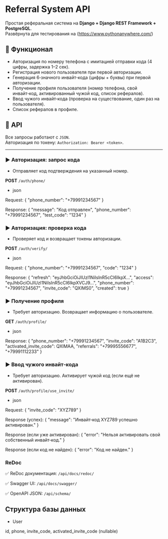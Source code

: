 # Referral System API

Простая реферальная система на **Django + Django REST Framework + PostgreSQL**.  
Развёрнута для тестирования на (https://www.pythonanywhere.com/)

## 🚀 Функционал

- Авторизация по номеру телефона с имитацией отправки кода (4 цифры, задержка 1–2 сек).
- Регистрация нового пользователя при первой авторизации.
- Генерация 6‑значного инвайт‑кода (цифры + буквы) при первой авторизации.
- Получение профиля пользователя (номер телефона, свой инвайт‑код, активированный чужой код, список рефералов).
- Ввод чужого инвайт‑кода (проверка на существование, один раз на пользователя).
- Список рефералов в профиле.

## 📡 API

Все запросы работают с `JSON`.  
Авторизация по токену: `Authorization: Bearer <token>`.

---

### ▶️ Авторизация: запрос кода

- Отправляет код подтверждения на указанный номер.

**POST** `/auth/phone/`

- json

Request:
{
  "phone_number": "+79991234567"
}

Response:
{
    "message": "Код отправлен",
    "phone_number": "+79991234567",
    "test_code": "1234"
}

### ▶️ Авторизация: проверка кода

- Проверяет код и возвращает токены авторизации.

**POST** `/auth/verify/`

- json

Request:
{
  "phone_number": "+79991234567",
  "code": "1234"
}

Response:
{
    "refresh": "eyJhbGciOiJIUzI1NiIsInR5cCI6IkpX...",
    "access": "eyJhbGciOiJIUzI1NiIsInR5cCI6IkpXVCJ9...",
    "phone_number": "+79991234567",
    "invite_code": "QXIMS0",
    "created": true
}

### ▶️ Получение профиля

- Требует авторизацию. Возвращает информацию о пользователе.

**GET** `/auth/profile/`

- json

Response:
{
  "phone_number": "+79991234567",
  "invite_code": "A1B2C3",
  "activated_invite_code": QXIMAA,
  "referrals": 
    "+79995556677",
    "+79991112233"
}

### ▶️ Ввод чужого инвайт‑кода

- Требует авторизацию. Активирует чужой код (если ещё не активирован).

**POST** `/auth/profile/use_invite/`

- json

Request:
{
  "invite_code": "XYZ789"
}

Response (успех):
{
  "message": "Инвайт‑код XYZ789 успешно активирован."
}

Response (если уже активирован):
{
"error": "Нельзя активировать свой собственный инвайт‑код."
}

Response (если код не найден):
{
  "error": "Код не найден."
}

### ReDoc

✅ ReDoc документация:
`/api/docs/redoc/`

✅ Swagger UI:
`/api/docs/swagger/`

✅ OpenAPI JSON:
`/api/schema/`

## Структура базы данных

- User

id,
phone,
invite_code,
activated_invite_code (nullable)

